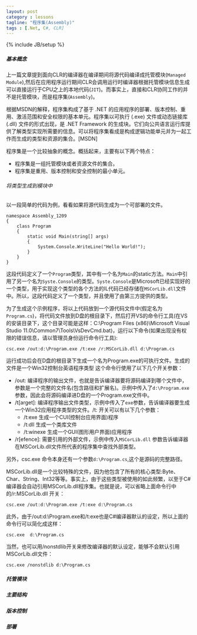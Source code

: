 ```yaml
---
layout: post
category : lessons
tagline: "程序集(Assembly)"
tags : [.Net, C#, CLR]
---
```


{% include JB/setup %}

##### 基本概念
上一篇文章提到面向CLR的编译器在编译期间将源代码编译成托管模块(`Managed Module`),然后在应用程序运行期间CLR会调用运行时编译器根据托管模块信息生成可以直接运行于CPU之上的本地代码(`JIT`)。而事实上，直接和CLR协同工作的并不是托管模块，而是程序集(`Assembly`)。



根据MSDN的解释，程序集构成了基于 .NET 的应用程序的部署、版本控制、重用、激活范围和安全权限的基本单元。程序集以可执行 (.exe) 文件或动态链接库 (.dll) 文件的形式出现，是 .NET Framework 的生成块。它们向公共语言运行库提供了解类型实现所需要的信息。可以将程序集看成是构成逻辑功能单元并为一起工作而生成的类型和资源的集合。[MSDN]

程序集是一个比较抽象的概念。概括起来，主要有以下两个特点：		

+ 程序集是一组托管模块或者资源文件的集合。
+ 程序集是重用、版本控制和安全控制的最小单元。 


###### 将类型生成到模块中
以一段简单的代码为例，看看如果将源代码生成为一个可部署的文件。

    namespace Assembly_1209
    {
    	class Program
    	{
    		static void Main(string[] args)
    		{
    			System.Console.WriteLine("Hello World!");
    		}
    	}
    }


这段代码定义了一个`Program`类型，其中有一个名为`Main`的static方法。`Main`中引用了另一个名为`Syste.Console`的类型。`Syste.Console`是Microsoft已经实现好的一个类型，用于实现这个类型的各个方法的IL代码已经存储在`MSCorLib.dll`文件中。所以，这段代码定义了一个类型，并且使用了由第三方提供的类型。


为了生成这个示例程序，将以上代码放到一个源代码文件中(假定名为`Program.cs`)，将代码文件放到D盘的根目录下，然后打开VS的命令行工具(在VS的安装目录下，这个目录可能是这样：C:\Program Files (x86)\Microsoft Visual Studio 11.0\Common7\Tools\VsDevCmd.bat)，运行以下命令(如果出现没有权限的错误信息，请以管理员身份运行命令行工具):

    csc.exe /out:d:\Program.exe /t:exe /r:MSCorLib.dll d:\Program.cs
 
运行成功后会在D盘的根目录下生成一个名为Program.exe的可执行文件。生成的文件是一个Win32控制台英语程序类型
这个命令行使用了以下几个开关参数：

+ /out: 编译程序的输出文件，也就是告诉编译器要将源码编译到哪个文件中，参数是一个完整的文件名(包含路径和扩展名)。示例中传入了`d:\Program.exe `参数，因此会将源码编译进D盘的一个Program.exe文件中。
+ /t[arget]: 编译程序输出文件类型，示例中传入了`exe`参数，告诉编译器要生成一个Win32应用程序类型的文件。/t: 开关可以有以下几个参数：
	- /t:exe 生成一个CUI(控制台应用界面)程序 
	- /t:dll 生成一个类库文件
	- /t:winexe 生成一个GUI(图形用户界面)应用程序 
+ /r[efence]: 需要引用的外部文件，示例中传入`MSCorLib.dll` 参数告诉编译器在MSCorLib.dll文件所代表的程序集中查找外部类型。

另外，csc.exe 命令本身还有一个参数`d:\Program.cs`,这个是源码的完整路径。

MSCorLib.dll是一个比较特殊的文件，因为他包含了所有的核心类型:Byte、Char、String、Int32等等。事实上，由于这些类型被使用的如此频繁，以至于C#编译器会自动引用MSCorLib.dll程序集。也就是说，可以省略上面命令行中的/r:MSCorLib.dll 开关：

    csc.exe /out:d:\Program.exe /t:exe d:\Program.cs

此外，由于/out:d:\Program.exe和/t:exe也是C#编译器默认的设定，所以上面的命令行可以简化成这样：

    csc.exe  d:\Program.cs

当然，也可以用/nonstdlib开关来修改编译器的默认设定，能够不会默认引用MSCorLib.dll文件：

	csc.exe /nonstdlib d:\Program.cs
##### 托管模块

##### 主要结构

##### 版本控制

##### 部署